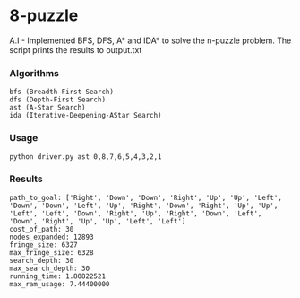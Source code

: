 # 8-puzzle

A.I - Implemented BFS, DFS, A* and IDA* to solve the n-puzzle problem. The script prints the results to output.txt

### Algorithms
```
bfs (Breadth-First Search)
dfs (Depth-First Search)
ast (A-Star Search)
ida (Iterative-Deepening-ΑStar Search)
```
### Usage
```
python driver.py ast 0,8,7,6,5,4,3,2,1
```
### Results
```
path_to_goal: ['Right', 'Down', 'Down', 'Right', 'Up', 'Up', 'Left', 'Down', 'Down', 'Left', 'Up', 'Right', 'Down', 'Right', 'Up', 'Up', 'Left', 'Left', 'Down', 'Right', 'Up', 'Right', 'Down', 'Left', 'Down', 'Right', 'Up', 'Up', 'Left', 'Left']
cost_of_path: 30
nodes_expanded: 12893
fringe_size: 6327
max_fringe_size: 6328
search_depth: 30
max_search_depth: 30
running_time: 1.80822521
max_ram_usage: 7.44400000
```

